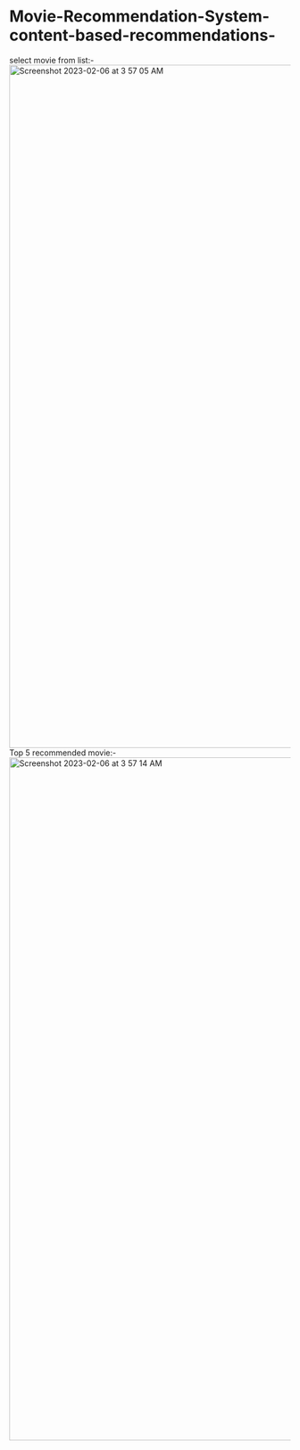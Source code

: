 # Movie-Recommendation-System-content-based-recommendations-
select movie from list:- 
<img width="1224" alt="Screenshot 2023-02-06 at 3 57 05 AM" src="https://user-images.githubusercontent.com/74679038/216849520-b9781036-c054-4cf0-be90-04c38a68c3e6.png">
Top 5 recommended movie:-
<img width="1224" alt="Screenshot 2023-02-06 at 3 57 14 AM" src="https://user-images.githubusercontent.com/74679038/216849536-9726f380-fa45-40c0-9554-2e6cb8383391.png">
